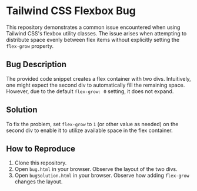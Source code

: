 # Tailwind CSS Flexbox Bug

This repository demonstrates a common issue encountered when using Tailwind CSS's flexbox utility classes. The issue arises when attempting to distribute space evenly between flex items without explicitly setting the `flex-grow` property.

## Bug Description

The provided code snippet creates a flex container with two divs.  Intuitively, one might expect the second div to automatically fill the remaining space. However, due to the default `flex-grow: 0` setting, it does not expand.

## Solution

To fix the problem, set `flex-grow` to `1` (or other value as needed) on the second div to enable it to utilize available space in the flex container.

## How to Reproduce

1. Clone this repository.
2. Open `bug.html` in your browser. Observe the layout of the two divs.
3. Open `bugSolution.html` in your browser. Observe how adding `flex-grow` changes the layout.